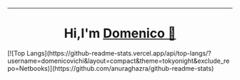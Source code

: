 <hr>
<h1 align="center">Hi,I'm <a href="https://github.com/domenicovichi">Domenico 🖖<a></h1>
[![Top Langs](https://github-readme-stats.vercel.app/api/top-langs/?username=domenicovichi&layout=compact&theme=tokyonight&exclude_repo=Netbooks)](https://github.com/anuraghazra/github-readme-stats)


  
  


  
